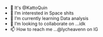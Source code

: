 - 👋 It's @KattoQuin
- 👀 I’m interested in Space shits
- 🌱 I’m currently learning Data analysis
- 💞️ I’m looking to collaborate on ...idk
- 📫 How to reach me ...@lycheavenn on IG

<!---
KattoQuin/KattoQuin is a ✨ special ✨ repository because its `README.md` (this file) appears on your GitHub profile.
You can click the Preview link to take a look at your changes.
--->
